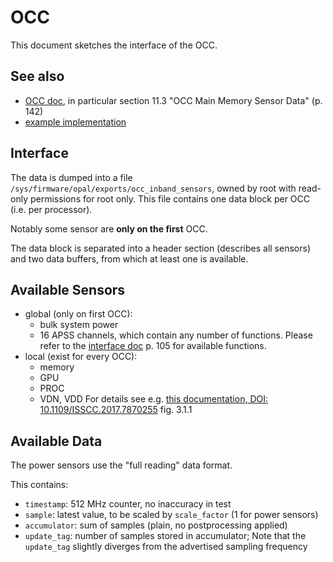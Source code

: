 # OCC
This document sketches the interface of the OCC.

## See also
- [OCC doc](https://raw.githubusercontent.com/open-power/docs/master/occ/OCC_P9_FW_Interfaces.pdf),
  in particular section 11.3 "OCC Main Memory Sensor Data" (p. 142)
- [example implementation](https://github.com/shilpasri/inband_sensors)

## Interface
The data is dumped into a file `/sys/firmware/opal/exports/occ_inband_sensors`, owned by root with read-only permissions for root only.
This file contains one data block per OCC (i.e. per processor).

Notably some sensor are **only on the first** OCC.

The data block is separated into a header section (describes all sensors) and two data buffers,
from which at least one is available.

## Available Sensors
- global (only on first OCC):
  - bulk system power
  - 16 APSS channels, which contain any number of functions.
    Please refer to the [interface doc](https://raw.githubusercontent.com/open-power/docs/master/occ/OCC_P9_FW_Interfaces.pdf) p. 105 for available functions.
- local (exist for every OCC):
  - memory
  - GPU
  - PROC
  - VDN, VDD
    For details see e.g. [this documentation, DOI: 10.1109/ISSCC.2017.7870255](https://ieeexplore.ieee.org/abstract/document/7870255) fig. 3.1.1

## Available Data
The power sensors use the "full reading" data format.

This contains:

- `timestamp`: 512 MHz counter, no inaccuracy in test
- `sample`: latest value, to be scaled by `scale_factor` (1 for power sensors)
- `accumulator`: sum of samples (plain, no postprocessing applied)
- `update_tag`: number of samples stored in accumulator;
  Note that the `update_tag` slightly diverges from the advertised sampling frequency

